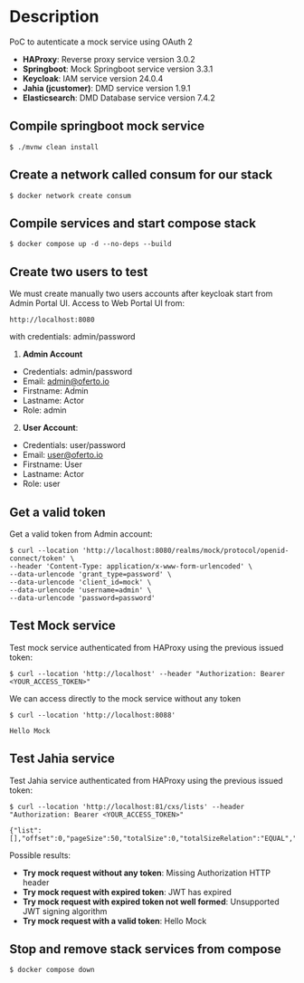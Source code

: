 # Description

PoC to autenticate a mock service using OAuth 2

- **HAProxy**: Reverse proxy service version 3.0.2
- **Springboot**: Mock Springboot service version 3.3.1
- **Keycloak**: IAM service version 24.0.4
- **Jahia (jcustomer)**: DMD service version 1.9.1
- **Elasticsearch**: DMD Database service version 7.4.2

## Compile springboot mock service
```
$ ./mvnw clean install
```

## Create a network called consum for our stack
```
$ docker network create consum
```

## Compile services and start compose stack
```
$ docker compose up -d --no-deps --build
```

## Create two users to test
We must create manually two users accounts after keycloak start from Admin Portal UI. Access to Web Portal UI from:

```
http://localhost:8080
```

with credentials: admin/password

1. **Admin Account**
- Credentials: admin/password
- Email: admin@oferto.io
- Firstname: Admin
- Lastname: Actor
- Role: admin

2. **User Account**:
- Credentials: user/password
- Email: user@oferto.io
- Firstname: User
- Lastname: Actor
- Role: user

## Get a valid token

Get a valid token from Admin account:
```
$ curl --location 'http://localhost:8080/realms/mock/protocol/openid-connect/token' \
--header 'Content-Type: application/x-www-form-urlencoded' \
--data-urlencode 'grant_type=password' \
--data-urlencode 'client_id=mock' \
--data-urlencode 'username=admin' \
--data-urlencode 'password=password'
```

## Test Mock service

Test mock service authenticated from HAProxy using the previous issued token:

```
$ curl --location 'http://localhost' --header "Authorization: Bearer <YOUR_ACCESS_TOKEN>"
```

We can access directly to the mock service without any token
```
$ curl --location 'http://localhost:8088'

Hello Mock
```

## Test Jahia service

Test Jahia service authenticated from HAProxy using the previous issued token:

```
$ curl --location 'http://localhost:81/cxs/lists' --header "Authorization: Bearer <YOUR_ACCESS_TOKEN>"

{"list":[],"offset":0,"pageSize":50,"totalSize":0,"totalSizeRelation":"EQUAL","scrollIdentifier":null,"scrollTimeValidity":null}
```

Possible results:

- **Try mock request without any token**: Missing Authorization HTTP header
- **Try mock request with expired token**: JWT has expired
- **Try mock request with expired token not well formed**: Unsupported JWT signing algorithm
- **Try mock request with a valid token**: Hello Mock

## Stop and remove stack services from compose

```
$ docker compose down
```
